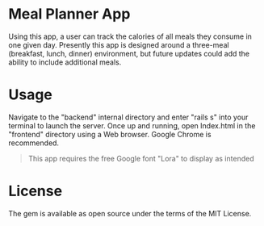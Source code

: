 # Meal Planner App

Using this app, a user can track the calories of all meals they consume in one given day. Presently this app is designed around a three-meal (breakfast, lunch, dinner) environment, but future updates could add the ability to include additional meals.

# Usage

Navigate to the "backend" internal directory and enter "rails s" into your terminal to launch the server. Once up and running, open Index.html in the "frontend" directory using a Web browser. Google Chrome is recommended.

> This app requires the free Google font "Lora" to display as intended

# License
The gem is available as open source under the terms of the MIT License.
